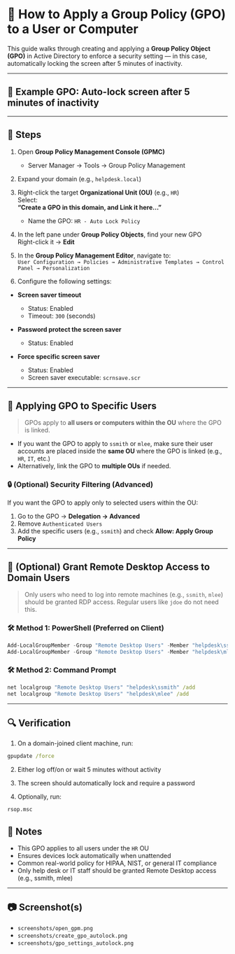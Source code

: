 # 🧩 How to Apply a Group Policy (GPO) to a User or Computer

This guide walks through creating and applying a **Group Policy Object (GPO)** in Active Directory to enforce a security setting — in this case, automatically locking the screen after 5 minutes of inactivity.

---

## 🎯 Example GPO: Auto-lock screen after 5 minutes of inactivity

---

## 🧭 Steps

1. Open **Group Policy Management Console (GPMC)**
   - Server Manager → Tools → Group Policy Management

2. Expand your domain (e.g., `helpdesk.local`)

3. Right-click the target **Organizational Unit (OU)** (e.g., `HR`)  
   Select:  
   **“Create a GPO in this domain, and Link it here...”**

   - Name the GPO: `HR - Auto Lock Policy`

4. In the left pane under **Group Policy Objects**, find your new GPO  
   Right-click it → **Edit**

5. In the **Group Policy Management Editor**, navigate to:  
`User Configuration → Policies → Administrative Templates → Control Panel → Personalization`

6. Configure the following settings:

- **Screen saver timeout**
  - Status: Enabled
  - Timeout: `300` (seconds)

- **Password protect the screen saver**
  - Status: Enabled

- **Force specific screen saver**
  - Status: Enabled
  - Screen saver executable: `scrnsave.scr`

---

## 🔁 Applying GPO to Specific Users

> GPOs apply to **all users or computers within the OU** where the GPO is linked.

- If you want the GPO to apply to `ssmith` or `mlee`, make sure their user accounts are placed inside the **same OU** where the GPO is linked (e.g., `HR`, `IT`, etc.)
- Alternatively, link the GPO to **multiple OUs** if needed.

### 🔒 (Optional) Security Filtering (Advanced)

If you want the GPO to apply only to selected users within the OU:
1. Go to the GPO → **Delegation → Advanced**
2. Remove `Authenticated Users`
3. Add the specific users (e.g., `ssmith`) and check **Allow: Apply Group Policy**

---

## 🔐 (Optional) Grant Remote Desktop Access to Domain Users

> Only users who need to log into remote machines (e.g., `ssmith`, `mlee`) should be granted RDP access. Regular users like `jdoe` do not need this.

### 🛠️ Method 1: PowerShell (Preferred on Client)

```powershell
Add-LocalGroupMember -Group "Remote Desktop Users" -Member "helpdesk\ssmith"
Add-LocalGroupMember -Group "Remote Desktop Users" -Member "helpdesk\mlee"
```
### 🛠️ Method 2: Command Prompt
```cmd
net localgroup "Remote Desktop Users" "helpdesk\ssmith" /add
net localgroup "Remote Desktop Users" "helpdesk\mlee" /add
```
---

## 🔍 Verification

1. On a domain-joined client machine, run:
```cmd
gpupdate /force
```
2. Either log off/on or wait 5 minutes without activity

3. The screen should automatically lock and require a password

4. Optionally, run:
```cmd
rsop.msc
```
## 📘 Notes

- This GPO applies to all users under the `HR` OU  
- Ensures devices lock automatically when unattended  
- Common real-world policy for HIPAA, NIST, or general IT compliance
- Only help desk or IT staff should be granted Remote Desktop access (e.g., ssmith, mlee)

---

## 📷 Screenshot(s)

- `screenshots/open_gpm.png`
- `screenshots/create_gpo_autolock.png`
- `screenshots/gpo_settings_autolock.png`
